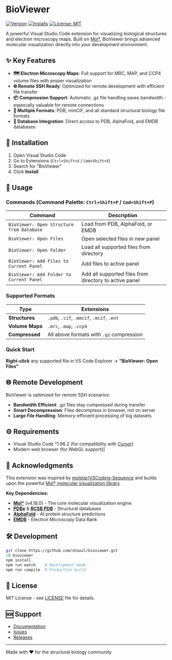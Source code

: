 # BioViewer

[![Version](https://img.shields.io/visual-studio-marketplace/v/shuuul.bioviewer)](https://marketplace.visualstudio.com/items?itemName=shuuul.bioviewer)
[![Installs](https://img.shields.io/visual-studio-marketplace/i/shuuul.bioviewer)](https://marketplace.visualstudio.com/items?itemName=shuuul.bioviewer)
[![License: MIT](https://img.shields.io/badge/License-MIT-yellow.svg)](https://opensource.org/licenses/MIT)

A powerful Visual Studio Code extension for visualizing biological structures and electron microscopy maps. Built on [Mol*](https://molstar.org/), BioViewer brings advanced molecular visualization directly into your development environment.

## ✨ Key Features

- **🗺️ Electron Microscopy Maps**: Full support for MRC, MAP, and CCP4 volume files with proper visualization
- **🌐 Remote SSH Ready**: Optimized for remote development with efficient file transfer
- **📦 Compression Support**: Automatic .gz file handling saves bandwidth - especially valuable for remote connections
- **🧬 Multiple Formats**: PDB, mmCIF, and all standard structural biology file formats
- **🔗 Database Integration**: Direct access to PDB, AlphaFold, and EMDB databases

## 🚀 Installation

1. Open Visual Studio Code
2. Go to Extensions (`Ctrl+Shift+X` / `Cmd+Shift+X`)
3. Search for "BioViewer"
4. Click **Install**

## 📖 Usage

### Commands (Command Palette: `Ctrl+Shift+P` / `Cmd+Shift+P`)

| Command | Description |
|---------|-------------|
| `BioViewer: Open Structure from Database` | Load from PDB, AlphaFold, or EMDB |
| `BioViewer: Open Files` | Open selected files in new panel |
| `BioViewer: Open Folder` | Load all supported files from directory |
| `BioViewer: Add Files to Current Panel` | Add files to active panel |
| `BioViewer: Add Folder to Current Panel` | Add all supported files from directory to active panel |

### Supported Formats

| Type | Extensions |
|------|------------|
| **Structures** | `.pdb`, `.cif`, `.mmcif`, `.mcif`, `.ent` |
| **Volume Maps** | `.mrc`, `.map`, `.ccp4` |
| **Compressed** | All above formats with `.gz` compression |

### Quick Start

**Right-click** any supported file in VS Code Explorer → **"BioViewer: Open Files"**

## 🌐 Remote Development

BioViewer is optimized for remote SSH scenarios:

- **Bandwidth Efficient**: .gz files stay compressed during transfer
- **Smart Decompression**: Files decompress in browser, not on server
- **Large File Handling**: Memory-efficient processing of big datasets

## ⚙️ Requirements

- Visual Studio Code ^1.96.2 (for compatibility with [Cursor](https://www.cursor.com/))
- Modern web browser (for WebGL support)]

## 🙏 Acknowledgments

This extension was inspired by [molstar/VSCoding-Sequence](https://github.com/molstar/VSCoding-Sequence) and builds upon the powerful [Mol* molecular visualization library](https://github.com/molstar/molstar).

**Key Dependencies:**
- **[Mol*](https://molstar.org/)** (v4.18.0) - The core molecular visualization engine
- **[PDBe](https://www.ebi.ac.uk/pdbe/)** & **[RCSB PDB](https://www.rcsb.org/)** - Structural databases
- **[AlphaFold](https://alphafold.ebi.ac.uk/)** - AI protein structure predictions
- **[EMDB](https://www.ebi.ac.uk/emdb/)** - Electron Microscopy Data Bank

## 🛠️ Development

```bash
git clone https://github.com/shuuul/bioviewer.git
cd bioviewer
npm install
npm run watch    # Development mode
npm run compile  # Production build
```

## 📄 License

MIT License - see [LICENSE](LICENSE) file for details.

## 🆘 Support

- [Documentation](https://github.com/shuuul/bioviewer#readme)
- [Issues](https://github.com/shuuul/bioviewer/issues)
- [Releases](https://github.com/shuuul/bioviewer/releases)

---

Made with ❤️ for the structural biology community